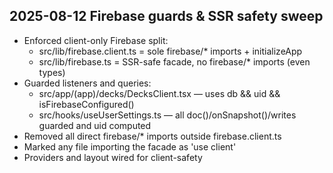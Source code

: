 ## 2025-08-12 Firebase guards & SSR safety sweep

- Enforced client-only Firebase split:
  - src/lib/firebase.client.ts = sole firebase/* imports + initializeApp
  - src/lib/firebase.ts = SSR-safe facade, no firebase/* imports (even types)
- Guarded listeners and queries:
  - src/app/(app)/decks/DecksClient.tsx — uses db && uid && isFirebaseConfigured()
  - src/hooks/useUserSettings.ts — all doc()/onSnapshot()/writes guarded and uid computed
- Removed all direct firebase/* imports outside firebase.client.ts
- Marked any file importing the facade as 'use client'
- Providers and layout wired for client-safety
